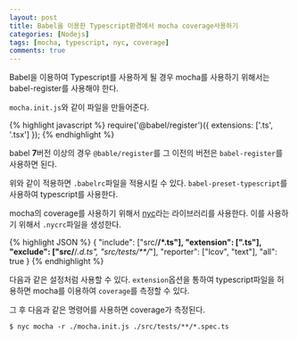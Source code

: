 ```yaml
---
layout: post
title: Babel을 이용한 Typescript환경에서 mocha coverage사용하기
categories: [Nodejs]
tags: [mocha, typescript, nyc, coverage]
comments: true
---
```


Babel을 이용하여 Typescript를 사용하게 될 경우 mocha를 사용하기 위해서는 babel-register를 사용해야 한다.

`mocha.init.js`와 같이 파일을 만들어준다.

{% highlight javascript %}
require('@babel/register')({ extensions: ['.ts', '.tsx'] });
{% endhighlight %}

babel **7**버전 이상의 경우 `@bable/register`를 그 이전의 버전은 `babel-register`를 사용하면 된다.

위와 같이 적용하면 `.babelrc`파일을 적용시킬 수 있다. `babel-preset-typescript`를 사용하여 typescript를 사용한다.

mocha의 coverage를 사용하기 위해서 [nyc](https://istanbul.js.org/)라는 라이브러리를 사용한다. 이를 사용하기 위해서 `.nycrc`파일을 생성한다.

{% highlight JSON %}
{
  "include": ["src/**/*.ts"],
  "extension": [".ts"],
  "exclude": ["src/**/*.d.ts", "src/tests/**/*"],
  "reporter": ["lcov", "text"],
  "all": true
}
{% endhighlight %}

다음과 같은 설정처럼 사용할 수 있다. `extension`옵션을 통하여 typescript파일을 허용하면 mocha를 이용하여 `coverage`를 측정할 수 있다.

그 후 다음과 같은 명령어를 사용하면 coverage가 측정된다.

``
$ nyc mocha -r ./mocha.init.js ./src/tests/**/*.spec.ts
``